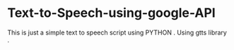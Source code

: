 # Text-to-Speech-using-google-API
This is just a simple text to speech script using PYTHON .  Using gtts library . 
